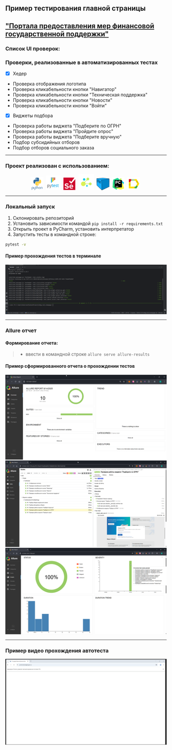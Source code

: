 <h2> Пример тестирования главной страницы </h2>
<h2> <a target="_blank" href="https://promote.budget.gov.ru/">"Портала предоставления мер финансовой государственной поддержки"</a></h2>

<h3> Список UI проверок:</h3>

### Проверки, реализованные в автоматизированных тестах
- [x] Xедер
- Проверка отображения логотипа
- Проверка кликабельности кнопки "Навигатор"
- Проверка кликабельности кнопки "Техническая поддержка"
- Проверка кликабельности кнопки "Новости"
- Проверка кликабельности кнопки "Войти"
- [x] Виджеты подбора
- Проверка работы виджета "Подберите по ОГРН"
- Проверка работы виджета "Пройдите опрос"
- Проверка работы виджета "Подберите вручную"
- Подбор субсидийных отборов
- Подбор отборов социального заказа

----
### Проект реализован с использованием:
<div align="center">
  <img src="https://github.com/karelova2303/karelova2303/blob/main/media/icons/python-original-wordmark.svg" 
    title="Python" alt="Python" width="40" height="40"/>&nbsp;
  <img src="https://github.com/karelova2303/karelova2303/blob/main/media/icons/pytest-original-wordmark.svg" 
    title="Pytest" alt="Pytest" width="45" height="45"/>&nbsp; 
  <img src="https://github.com/karelova2303/karelova2303/blob/main/media/icons/selenium-original1.svg" 
    title="Selenium" alt="Selenium" width="40" height="40"/>&nbsp;  
  <img src="https://github.com/karelova2303/karelova2303/blob/main/media/icons/selene.png" 
    title="Selene" alt="Selene" width="50" height="50"/>&nbsp;
  <img src="https://github.com/karelova2303/karelova2303/blob/main/media/icons/selenoid1.png" 
    title="Selenoid" alt="Selenoid" width="40" height="40"/>&nbsp; 
  <img src="https://github.com/karelova2303/karelova2303/blob/main/media/icons/pycharm-original.svg" 
    title="PyCharm" alt="PyCharm" width="40" height="40"/>&nbsp;    
  <img src="https://github.com/karelova2303/karelova2303/blob/main/media/icons/Allure.svg" 
    title="Allure Report" alt="Allure Report" width="40" height="40"/>&nbsp;
</div> 

----
### Локальный запуск

1. Склонировать репозиторий
2. Установить зависимости командой `pip install -r requirements.txt`
3. Открыть проект в PyCharm, установить интерпретатор
4. Запустить тесты в командной строке:
```bash
pytest -v
```
#### Пример прохождения тестов в терминале
![terminal](/resources/terminal.png)


----
### Allure отчет

#### Формирование отчета:
>-  ввести в командной строке `allure serve allure-results`


#### Пример сформированного отчета о прохождении тестов
![allure_owerview](/resources/allure_owerview.png)
![allure_suites](/resources/allure_suites.png)
![allure_graf](/resources/allure_graf.png)




----

### Пример видео прохождения автотеста
<p align="center">
    <img title="Video" src="/resources/video.gif">
</p>